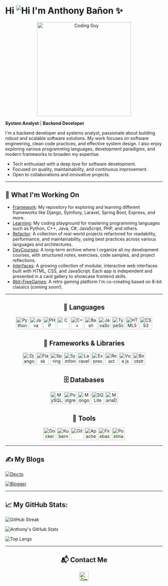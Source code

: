 # Hi ![Hi](https://user-images.githubusercontent.com/18350557/176309783-0785949b-9127-417c-8b55-ab5a4333674e.gif) I'm Anthony Bañon ✨

<p align="center">
  <img src="https://media.giphy.com/media/qgQUggAC3Pfv687qPC/giphy.gif" width="300" alt="Coding Guy" />
</p>

 **System Analyst** |  **Backend Developer** 

I'm a backend developer and systems analyst, passionate about building robust and scalable software solutions. My work focuses on software engineering, clean code practices, and effective system design. I also enjoy exploring various programming languages, development paradigms, and modern frameworks to broaden my expertise.

-  Tech enthusiast with a deep love for software development.
-  Focused on quality, maintainability, and continuous improvement.
-  Open to collaborations and innovative projects.
---

## 🚀 What I'm Working On

-  [Framework](https://github.com/anthonybanion/Framework): My repository for exploring and learning different frameworks like Django, Symfony, Laravel, Spring Boot, Express, and more.
-  [Learning](https://github.com/anthonybanion/Learning): My coding playground for mastering programming languages such as Python, C++, Java, C#, JavaScript, PHP, and others.
- [Refactor](https://github.com/anthonybanion/Refactor): A collection of real-world projects refactored for readability, performance, and maintainability, using best practices across various languages and architectures.
- [DevCourses](https://github.com/anthonybanion/DevCourses): A long-term archive where I organize all my development courses, with structured notes, exercises, code samples, and project reflections.
- [Interfaces](https://github.com/anthonybanion/Interfaces): A growing collection of modular, interactive web interfaces built with HTML, CSS, and JavaScript. Each app is independent and presented in a card gallery to showcase frontend skills.
- [8bit-FreeGames](https://github.com/MarianoMaldonado-dev/8bit-freegames): A retro gaming platform I'm co-creating based on 8-bit classics (coming soon!).

---
<h2 align="center">👅 Languages</h2>
      <p align="center">
        <img
          src="https://cdn.jsdelivr.net/gh/devicons/devicon@latest/icons/python/python-original.svg"
          height="40px"
          alt="Python"
        />
        <img
          src="https://cdn.jsdelivr.net/gh/devicons/devicon@latest/icons/java/java-original.svg"
          height="40px"
          alt="Java"
        />
        <img
          src="https://cdn.jsdelivr.net/gh/devicons/devicon@latest/icons/php/php-original.svg"
          height="40px"
          alt="PHP"
        />
        <img
          src="https://cdn.jsdelivr.net/gh/devicons/devicon@latest/icons/c/c-original.svg"
          height="40px"
          alt="C"
        />
        <img
          src="https://cdn.jsdelivr.net/gh/devicons/devicon@latest/icons/cplusplus/cplusplus-original.svg"
          height="40px"
          alt="C++"
        />
        <img
          src="https://cdn.simpleicons.org/gnubash/teal"
          height="40px"
          alt="Bash"
        />
        <img
          src="https://cdn.jsdelivr.net/gh/devicons/devicon@latest/icons/javascript/javascript-original.svg"
          height="40px"
          alt="JavaScript"
        />
        <img
          src="https://cdn.jsdelivr.net/gh/devicons/devicon@latest/icons/typescript/typescript-original.svg"
          height="40px"
          alt="TypeScript"
        />
        <img
          src="https://cdn.jsdelivr.net/gh/devicons/devicon@latest/icons/html5/html5-original.svg"
          height="40px"
          alt="HTML5"
        />
        <img
          src="https://cdn.jsdelivr.net/gh/devicons/devicon@latest/icons/css3/css3-original.svg"
          height="40px"
          alt="CSS3"
        />
      </p>
<h2 align="center">🔩 Frameworks & Libraries</h2>
      <p align="center">
        <img
          src="https://cdn.simpleicons.org/django/green"
          height="40px"
          alt="Django"
        />
        <img
          src="https://cdn.simpleicons.org/flask/red"
          height="40px"
          alt="Flask"
        />
        <img
          src="https://cdn.jsdelivr.net/gh/devicons/devicon@latest/icons/spring/spring-original.svg"
          height="40px"
          alt="Spring"
        />
        <img
          src="https://cdn.simpleicons.org/symfony/salmon"
          height="40px"
          alt="Symfony"
        />
        <img
          src="https://cdn.jsdelivr.net/gh/devicons/devicon@latest/icons/laravel/laravel-original.svg"
          height="40px"
          alt="Laravel"
        />
        <img
          src="https://cdn.simpleicons.org/express/gold"
          height="40px"
          alt="Express"
        />
        <img
          src="https://cdn.jsdelivr.net/gh/devicons/devicon@latest/icons/react/react-original.svg"
          height="40px"
          alt="React"
        />
        <img
          src="https://cdn.jsdelivr.net/gh/devicons/devicon@latest/icons/vuejs/vuejs-original.svg"
          height="40px"
          alt="Vue.js"
        />
        <img
          src="https://cdn.jsdelivr.net/gh/devicons/devicon@latest/icons/bootstrap/bootstrap-original.svg"
          height="40px"
          alt="Bootstrap"
        />
      </p>
<h2 align="center">🗄️ Databases</h2>
      <p align="center">
        <img
          src="https://cdn.jsdelivr.net/gh/devicons/devicon@latest/icons/mysql/mysql-original.svg"
          height="40px"
          alt="MySQL"
        />
        <img
          src="https://cdn.jsdelivr.net/gh/devicons/devicon@latest/icons/postgresql/postgresql-original.svg"
          height="40px"
          alt="PostgreSQL"
        />
        <img
          src="https://cdn.jsdelivr.net/gh/devicons/devicon@latest/icons/mongodb/mongodb-original.svg"
          height="40px"
          alt="MongoDB"
        />
        <img
          src="https://cdn.jsdelivr.net/gh/devicons/devicon@latest/icons/sqlite/sqlite-original.svg"
          height="40px"
          alt="SQLite"
        />
        <img
          src="https://cdn.jsdelivr.net/gh/devicons/devicon@latest/icons/mariadb/mariadb-original.svg"
          height="40px"
          alt="MariaDB"
        />
      </p>
<h2 align="center">🧰 Tools</h2>
      <p align="center">
        <img
          src="https://cdn.jsdelivr.net/gh/devicons/devicon@latest/icons/docker/docker-original.svg"
          height="40px"
          alt="Docker"
        />
        <img
          src="https://cdn.jsdelivr.net/gh/devicons/devicon@latest/icons/kubernetes/kubernetes-plain.svg"
          height="40px"
          alt="Kubernetes"
        />
        <img
          src="https://cdn.jsdelivr.net/gh/devicons/devicon@latest/icons/git/git-original.svg"
          height="40px"
          alt="Git"
        />
        <img
          src="https://cdn.jsdelivr.net/gh/devicons/devicon@latest/icons/apache/apache-original.svg"
          height="40px"
          alt="Apache"
        />
        <img
          src="https://cdn.jsdelivr.net/gh/devicons/devicon@latest/icons/firebase/firebase-original.svg"
          height="40px"
          alt="Firebase"
        />
        <img
          src="https://cdn.jsdelivr.net/gh/devicons/devicon@latest/icons/postman/postman-original.svg"
          height="40px"
          alt="Postman"
        />
      </p>

---

## ✍️ My Blogs

[![Dev.to](https://img.shields.io/badge/-Dev.to-0A0A0A?style=for-the-badge&logo=devdotto&logoColor=white)](https://dev.to/anthonybanion)

[![Blogger](https://img.shields.io/badge/-Blogger-FF5722?style=for-the-badge&logo=blogger&logoColor=white)](https://anthonybanion.blogspot.com/)


---
## 📈 My GitHub Stats:

![GitHub Streak](https://streak-stats.demolab.com?user=anthonybanion&theme=tokyonight&hide_border=false)

![Anthony's GitHub Stats](https://github-readme-stats.vercel.app/api?username=anthonybanion&show_icons=true&theme=tokyonight)

![Top Langs](https://github-readme-stats.vercel.app/api/top-langs/?username=anthonybanion&langs_count=6&layout=compact&theme=tokyonight)



---
<h2 align="center">📬 Contact Me</h2>

<p align="center">
  <a href="mailto:anthonybanion@gmail.com" target="_blank" title="Gmail">
    <img src="https://cdn-icons-png.flaticon.com/512/732/732200.png" width="30px" alt="Gmail icon" />
  </a>
</p>








